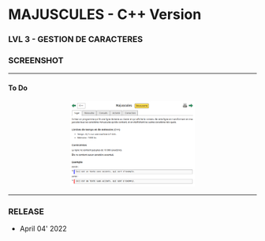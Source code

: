 # MAJUSCULES - C++ Version
### LVL 3 - GESTION DE CARACTERES 

### **SCREENSHOT**

---
#### To Do
<div align="center">
    <img
        src="https://github.com/Ayckinn/CPP/blob/main/FRANCE_IOI/LEVEL_03/3_Gestion_de_caracteres/3_majuscules/todo.png"
        alt="DEMO"
        style="width:50%">
</div>

---
### **RELEASE**

- April 04' 2022